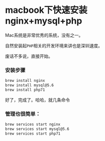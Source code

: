 # macbook下快速安装nginx+mysql+php

Mac系统是非常优秀的系统，没有之一。

自然安装起`PHP`相关的开发环境来讲也是深圳速度。

废话不多说，直接开始。


### 安装步骤
```bash
brew install nginx
brew install mysql@5.6
brew install php71
```

好了，完成了。哈哈，就几条命令

### 管理也很简单：
```bash
brew services start nginx
brew services start mysql@5.6
brew services start php71
```
